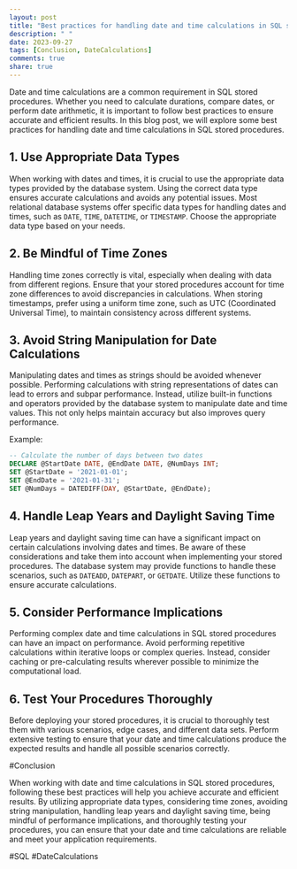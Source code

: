 ```yaml
---
layout: post
title: "Best practices for handling date and time calculations in SQL stored procedures"
description: " "
date: 2023-09-27
tags: [Conclusion, DateCalculations]
comments: true
share: true
---
```


Date and time calculations are a common requirement in SQL stored procedures. Whether you need to calculate durations, compare dates, or perform date arithmetic, it is important to follow best practices to ensure accurate and efficient results. In this blog post, we will explore some best practices for handling date and time calculations in SQL stored procedures.

## 1. Use Appropriate Data Types

When working with dates and times, it is crucial to use the appropriate data types provided by the database system. Using the correct data type ensures accurate calculations and avoids any potential issues. Most relational database systems offer specific data types for handling dates and times, such as `DATE`, `TIME`, `DATETIME`, or `TIMESTAMP`. Choose the appropriate data type based on your needs.

## 2. Be Mindful of Time Zones

Handling time zones correctly is vital, especially when dealing with data from different regions. Ensure that your stored procedures account for time zone differences to avoid discrepancies in calculations. When storing timestamps, prefer using a uniform time zone, such as UTC (Coordinated Universal Time), to maintain consistency across different systems.

## 3. Avoid String Manipulation for Date Calculations

Manipulating dates and times as strings should be avoided whenever possible. Performing calculations with string representations of dates can lead to errors and subpar performance. Instead, utilize built-in functions and operators provided by the database system to manipulate date and time values. This not only helps maintain accuracy but also improves query performance.

Example:

```sql
-- Calculate the number of days between two dates
DECLARE @StartDate DATE, @EndDate DATE, @NumDays INT;
SET @StartDate = '2021-01-01';
SET @EndDate = '2021-01-31';
SET @NumDays = DATEDIFF(DAY, @StartDate, @EndDate);
```

## 4. Handle Leap Years and Daylight Saving Time

Leap years and daylight saving time can have a significant impact on certain calculations involving dates and times. Be aware of these considerations and take them into account when implementing your stored procedures. The database system may provide functions to handle these scenarios, such as `DATEADD`, `DATEPART`, or `GETDATE`. Utilize these functions to ensure accurate calculations.

## 5. Consider Performance Implications

Performing complex date and time calculations in SQL stored procedures can have an impact on performance. Avoid performing repetitive calculations within iterative loops or complex queries. Instead, consider caching or pre-calculating results wherever possible to minimize the computational load.

## 6. Test Your Procedures Thoroughly

Before deploying your stored procedures, it is crucial to thoroughly test them with various scenarios, edge cases, and different data sets. Perform extensive testing to ensure that your date and time calculations produce the expected results and handle all possible scenarios correctly.

#Conclusion

When working with date and time calculations in SQL stored procedures, following these best practices will help you achieve accurate and efficient results. By utilizing appropriate data types, considering time zones, avoiding string manipulation, handling leap years and daylight saving time, being mindful of performance implications, and thoroughly testing your procedures, you can ensure that your date and time calculations are reliable and meet your application requirements.

#SQL #DateCalculations